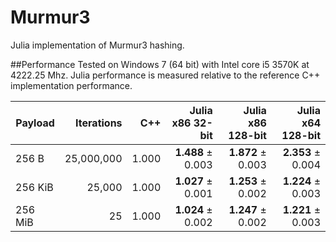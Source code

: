 Murmur3
=======

Julia implementation of Murmur3 hashing.

##Performance
Tested on Windows 7 (64 bit) with Intel core i5 3570K at 4222.25 Mhz. Julia performance is measured relative to the reference C++ implementation performance.

| Payload | Iterations | C++   | Julia x86 32-bit  | Julia x86 128-bit | Julia x64 128-bit |
| ------- | ----------:| -----:| -----------------:| -----------------:| -----------------:|
| 256 B   | 25,000,000 | 1.000 | **1.488** ± 0.003 | **1.872** ± 0.003 | **2.353** ± 0.004 |
| 256 KiB | 25,000     | 1.000 | **1.027** ± 0.001 | **1.253** ± 0.002 | **1.224** ± 0.003 |
| 256 MiB | 25         | 1.000 | **1.024** ± 0.002 | **1.247** ± 0.002 | **1.221** ± 0.003 |



